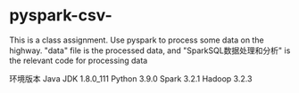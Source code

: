 # pyspark-csv-
This is a class assignment. Use pyspark to process some data on the highway.
"data" file is the processed data, and "SparkSQL数据处理和分析" is the relevant code for processing data

环境版本
Java JDK 1.8.0_111
Python 3.9.0
Spark 3.2.1
Hadoop 3.2.3
